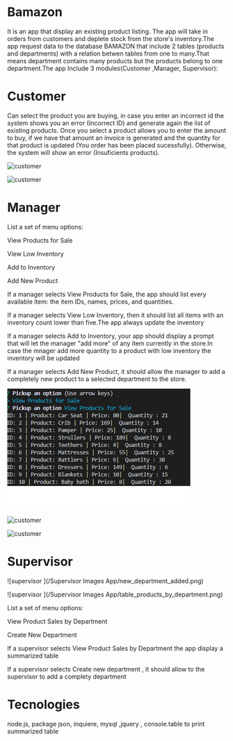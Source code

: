 # Bamazon
It is an app that display an existing product listing. The app will take in orders from customers and deplete stock from the store's inventory.The app request data to the database BAMAZON that include 2 tables (products and departments) with a relation betwen tables from one to many.That means department contains many products but the products belong to one department.The app Include 3 modules(Customer ,Manager, Supervisor):

# Customer
Can select the product you are buying, in case you enter an incorrect id the system shows you an error (Incorrect ID) and generate again the list of existing products. Once you select a product allows you to enter the amount to buy, if we have that amount an invoice is generated and the quantity for that product is updated (You order has been placed sucessfully). Otherwise, the system will show an error (Insuficients products).

![customer ](incorrect_Id.png)


![customer ](order_placed.png)

# Manager
List a set of menu options:

View Products for Sale

View Low Inventory

Add to Inventory

Add New Product

If a manager selects View Products for Sale, the app should list every available item: the item IDs, names, prices, and quantities.

If a manager selects View Low Inventory, then it should list all items with an inventory count lower than five.The app always update the inventory

If a manager selects Add to Inventory, your app should display a prompt that will let the manager "add more" of any item currently in the store.In case the mnager add more quantity to a product with low inventory the inventory will be updated

If a manager selects Add New Product, it should allow the manager to add a completely new product to a selected department to the store.

![customer ](view_products.png)


![customer ](new_product_low_inventory.png)


![customer ](add_inventory_method_updated.png)

# Supervisor

![supervisor ](/Supervisor Images App/new_department_added.png)



![supervisor ](/Supervisor Images App/table_products_by_department.png)



List a set of menu options:

View Product Sales by Department

Create New Department

If a supervisor selects View Product Sales by Department the app display a summarized table


If a  supervisor selects Create new department , it should allow to the supervisor to add a complety department


# Tecnologies
node.js, package json, inquiere, mysql ,jquery ,  console.table to print summarized table
